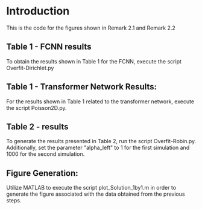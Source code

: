 # Introduction
This is the code for the figures shown in Remark 2.1 and Remark 2.2
## Table 1 - FCNN results
To obtain the results shown in Table 1 for the FCNN, execute the script Overfit-Dirichlet.py
## Table 1 - Transformer Network Results:
For the results shown in Table 1 related to the transformer network, execute the script Poisson2D.py.
## Table 2 - results
To generate the results presented in Table 2, run the script Overfit-Robin.py. Additionally, set the parameter "alpha_left" to 1 for the first simulation and 1000 for the second simulation.
## Figure Generation:
Utilize MATLAB to execute the script plot_Solution_1by1.m in order to generate the figure associated with the data obtained from the previous steps.

